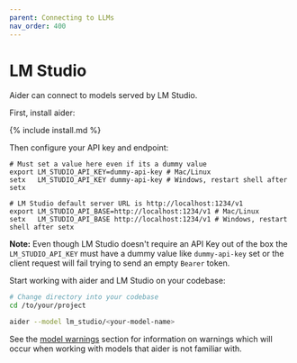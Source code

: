 ```yaml
---
parent: Connecting to LLMs
nav_order: 400
---
```


# LM Studio

Aider can connect to models served by LM Studio.

First, install aider:

{% include install.md %}

Then configure your API key and endpoint:

```
# Must set a value here even if its a dummy value
export LM_STUDIO_API_KEY=dummy-api-key # Mac/Linux
setx   LM_STUDIO_API_KEY dummy-api-key # Windows, restart shell after setx

# LM Studio default server URL is http://localhost:1234/v1
export LM_STUDIO_API_BASE=http://localhost:1234/v1 # Mac/Linux
setx   LM_STUDIO_API_BASE http://localhost:1234/v1 # Windows, restart shell after setx
```

**Note:** Even though LM Studio doesn't require an API Key out of the box the `LM_STUDIO_API_KEY` must have a dummy value like `dummy-api-key` set or the client request will fail trying to send an empty `Bearer` token.

Start working with aider and LM Studio on your codebase:

```bash
# Change directory into your codebase
cd /to/your/project

aider --model lm_studio/<your-model-name>
```

See the [model warnings](warnings.html)
section for information on warnings which will occur
when working with models that aider is not familiar with.
